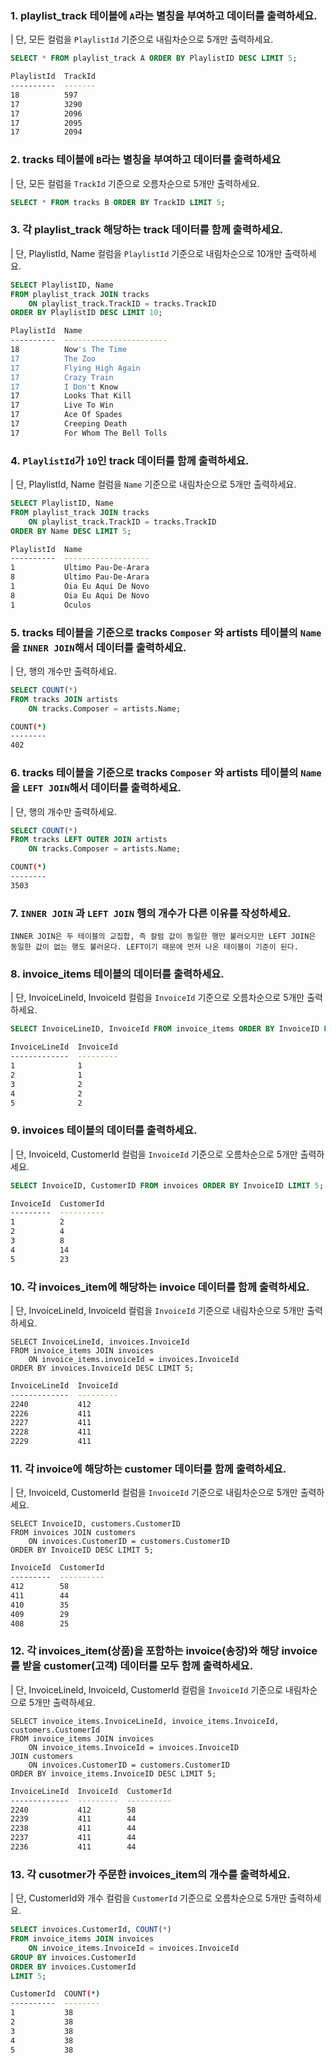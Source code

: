 ### 1. playlist_track 테이블에 `A`라는 별칭을 부여하고 데이터를 출력하세요.
| 단, 모든 컬럼을 `PlaylistId` 기준으로 내림차순으로 5개만 출력하세요.
```sql
SELECT * FROM playlist_track A ORDER BY PlaylistID DESC LIMIT 5;
```

```bash
PlaylistId  TrackId
----------  -------
18          597
17          3290
17          2096
17          2095
17          2094
```



### 2. tracks 테이블에 `B`라는 별칭을 부여하고 데이터를 출력하세요

| 단, 모든 컬럼을 `TrackId` 기준으로 오름차순으로 5개만 출력하세요.
```sql
SELECT * FROM tracks B ORDER BY TrackID LIMIT 5;
```



### 3. 각 playlist_track 해당하는 track 데이터를 함께 출력하세요.

| 단, PlaylistId, Name 컬럼을 `PlaylistId` 기준으로 내림차순으로 10개만 출력하세요. 
```sql
SELECT PlaylistID, Name
FROM playlist_track JOIN tracks
    ON playlist_track.TrackID = tracks.TrackID
ORDER BY PlaylistID DESC LIMIT 10;
```

```bash
PlaylistId  Name
----------  -----------------------
18          Now's The Time
17          The Zoo
17          Flying High Again
17          Crazy Train
17          I Don't Know
17          Looks That Kill
17          Live To Win
17          Ace Of Spades
17          Creeping Death
17          For Whom The Bell Tolls
```



### 4. `PlaylistId`가 `10`인 track 데이터를 함께 출력하세요. 

| 단, PlaylistId, Name 컬럼을 `Name` 기준으로 내림차순으로 5개만 출력하세요.
```sql
SELECT PlaylistID, Name
FROM playlist_track JOIN tracks
    ON playlist_track.TrackID = tracks.TrackID
ORDER BY Name DESC LIMIT 5;
```

```bash
PlaylistId  Name
----------  -------------------
1           Ultimo Pau-De-Arara
8           Ultimo Pau-De-Arara
1           Oia Eu Aqui De Novo
8           Oia Eu Aqui De Novo
1           Oculos
```



### 5. tracks 테이블을 기준으로 tracks `Composer` 와 artists 테이블의 `Name`을 `INNER JOIN`해서 데이터를 출력하세요.

| 단, 행의 개수만 출력하세요.
```sql
SELECT COUNT(*)
FROM tracks JOIN artists
    ON tracks.Composer = artists.Name;
```

```bash
COUNT(*)
--------
402
```



### 6. tracks 테이블을 기준으로 tracks `Composer` 와 artists 테이블의 `Name`을 `LEFT JOIN`해서 데이터를 출력하세요.

| 단, 행의 개수만 출력하세요.
```sql
SELECT COUNT(*)
FROM tracks LEFT OUTER JOIN artists
    ON tracks.Composer = artists.Name;
```

```bash
COUNT(*)
--------
3503
```



### 7. `INNER JOIN` 과 `LEFT JOIN` 행의 개수가 다른 이유를 작성하세요.

```plain
INNER JOIN은 두 테이블의 교집합, 즉 칼럼 값이 동일한 행만 불러오지만 LEFT JOIN은 동일한 값이 없는 행도 불러온다. LEFT이기 때문에 먼저 나온 테이블이 기준이 된다.
```



### 8. invoice_items 테이블의 데이터를 출력하세요.

| 단, InvoiceLineId, InvoiceId 컬럼을 `InvoiceId` 기준으로 오름차순으로 5개만 출력하세요.
```sql
SELECT InvoiceLineID, InvoiceId FROM invoice_items ORDER BY InvoiceID LIMIT 5;
```

```bash
InvoiceLineId  InvoiceId
-------------  ---------
1              1
2              1
3              2
4              2
5              2
```



### 9. invoices 테이블의 데이터를 출력하세요.

| 단, InvoiceId, CustomerId 컬럼을 `InvoiceId` 기준으로 오름차순으로 5개만 출력하세요.
```sql
SELECT InvoiceID, CustomerID FROM invoices ORDER BY InvoiceID LIMIT 5;
```

```bash
InvoiceId  CustomerId
---------  ----------
1          2
2          4
3          8
4          14
5          23
```



### 10. 각 invoices_item에 해당하는 invoice 데이터를 함께 출력하세요.

| 단, InvoiceLineId, InvoiceId 컬럼을 `InvoiceId` 기준으로 내림차순으로 5개만 출력하세요.
```sqlite
SELECT InvoiceLineId, invoices.InvoiceId
FROM invoice_items JOIN invoices
    ON invoice_items.invoiceId = invoices.InvoiceId
ORDER BY invoices.InvoiceId DESC LIMIT 5;
```

```bash
InvoiceLineId  InvoiceId
-------------  ---------
2240           412
2226           411
2227           411
2228           411
2229           411
```



### 11. 각 invoice에 해당하는 customer 데이터를 함께 출력하세요.

| 단, InvoiceId, CustomerId 컬럼을 `InvoiceId` 기준으로 내림차순으로 5개만 출력하세요.
```sqlite
SELECT InvoiceID, customers.CustomerID
FROM invoices JOIN customers
    ON invoices.CustomerID = customers.CustomerID
ORDER BY InvoiceID DESC LIMIT 5;
```

```bash
InvoiceId  CustomerId
---------  ----------
412        58
411        44
410        35
409        29
408        25
```



### 12. 각 invoices_item(상품)을 포함하는 invoice(송장)와 해당 invoice를 받을 customer(고객) 데이터를 모두 함께 출력하세요.

| 단, InvoiceLineId, InvoiceId, CustomerId 컬럼을 `InvoiceId` 기준으로 내림차순으로 5개만 출력하세요.
```sqlite
SELECT invoice_items.InvoiceLineId, invoice_items.InvoiceId, customers.CustomerId 
FROM invoice_items JOIN invoices
    ON invoice_items.InvoiceId = invoices.InvoiceID
JOIN customers
    ON invoices.CustomerID = customers.CustomerID
ORDER BY invoice_items.InvoiceID DESC LIMIT 5;
```

```bash
InvoiceLineId  InvoiceId  CustomerId
-------------  ---------  ----------
2240           412        58
2239           411        44
2238           411        44
2237           411        44
2236           411        44
```



### 13. 각 cusotmer가 주문한 invoices_item의 개수를 출력하세요.

| 단, CustomerId와 개수 컬럼을 `CustomerId` 기준으로 오름차순으로 5개만 출력하세요.
```sql
SELECT invoices.CustomerId, COUNT(*)
FROM invoice_items JOIN invoices
    ON invoice_items.InvoiceId = invoices.InvoiceId
GROUP BY invoices.CustomerId
ORDER BY invoices.CustomerId
LIMIT 5;
```

```bash
CustomerId  COUNT(*)
----------  --------
1           38
2           38
3           38
4           38
5           38
```

